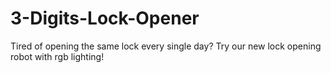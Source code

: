 # 3-Digits-Lock-Opener
Tired of opening the same lock every single day? Try our new lock opening robot with rgb lighting!

